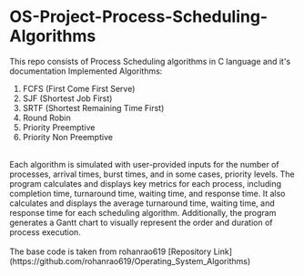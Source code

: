 # OS-Project-Process-Scheduling-Algorithms
This repo consists of Process Scheduling algorithms in C language and it's documentation
Implemented Algorithms:<br>
1. FCFS (First Come First Serve)
2. SJF (Shortest Job First)
3. SRTF (Shortest Remaining Time First)
4. Round Robin
5. Priority Preemptive
6. Priority Non Preemptive
<br>
Each algorithm is simulated with user-provided inputs for the number of processes, arrival times, burst times, and in some cases, priority levels. The program calculates and displays key metrics for each process, including completion time, turnaround time, waiting time, and response time. It also calculates and displays the average turnaround time, waiting time, and response time for each scheduling algorithm. Additionally, the program generates a Gantt chart to visually represent the order and duration of process execution.<br><br>
The base code is taken from rohanrao619 [Repository Link](https://github.com/rohanrao619/Operating_System_Algorithms)
